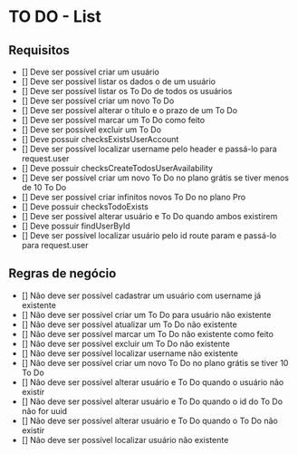 # TO DO - List

## Requisitos

- [] Deve ser possível criar um usuário
- [] Deve ser possível listar os dados o de um usuário
- [] Deve ser possível listar os To Do de todos os usuários
- [] Deve ser possível criar um novo To Do
- [] Deve ser possível alterar o título e o prazo de um To Do
- [] Deve ser possível marcar um To Do como feito
- [] Deve ser possível excluir um To Do
- [] Deve possuir checksExistsUserAccount
- [] Deve ser possível localizar username pelo header e passá-lo para request.user
- [] Deve possuir checksCreateTodosUserAvailability
- [] Deve ser possível criar um novo To Do no plano grátis se tiver menos de 10 To Do
- [] Deve ser possível criar infinitos novos To Do no plano Pro
- [] Deve possuir checksTodoExists
- [] Deve ser possível alterar usuário e To Do quando ambos existirem
- [] Deve possuir findUserById
- [] Deve ser possível localizar usuário pelo id route param e passá-lo para request.user

## Regras de negócio

- [] Não deve ser possível cadastrar um usuário com username já existente
- [] Não deve ser possível criar um To Do para usuário não existente
- [] Não deve ser possível atualizar um To Do não existente
- [] Não deve ser possível marcar um To Do não existente como feito
- [] Não deve ser possível excluir um To Do não existente
- [] Não deve ser possível localizar username não existente
- [] Não deve ser possível criar um novo To Do no plano grátis se tiver 10 To Do
- [] Não deve ser possível alterar usuário e To Do quando o usuário não existir
- [] Não deve ser possível alterar usuário e To Do quando o id do To Do não for uuid
- [] Não deve ser possível alterar usuário e To Do quando o To Do não existir
- [] Não deve ser possível localizar usuário não existente
